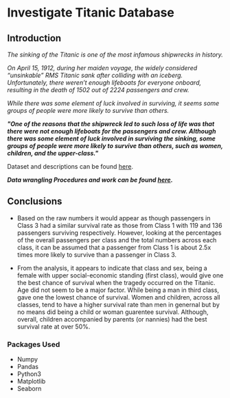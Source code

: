 # Investigate Titanic Database

## Introduction

*The sinking of the Titanic is one of the most infamous shipwrecks in history.*

*On April 15, 1912, during her maiden voyage, the widely considered “unsinkable” RMS Titanic sank after colliding with an iceberg.* 
*Unfortunately, there weren’t enough lifeboats for everyone onboard, resulting in the death of 1502 out of 2224 passengers and crew.*

*While there was some element of luck involved in surviving, it seems some groups of people were more likely to survive than others.*

***"One of the reasons that the shipwreck led to such loss of life was that there were not enough lifeboats for the passengers and crew. Although there was some element of luck involved in surviving the sinking, some groups of people were more likely to survive than others, such as women, children, and the upper-class."***

Dataset and descriptions can be found [here](https://www.kaggle.com/c/titanic/data).


***Data wrangling Procedures and work can be found [here](file:///D:/Github/Investigate-Dataset/Exploratory%20Analysis/Titanic%20Dataset/TitanicData.html).***

## Conclusions

- Based on the raw numbers it would appear as though passengers in Class 3 had a similar survival rate as those from Class 1 with 119 and 136 passengers surviving respectively. However, looking at the percentages of the overall passengers per class and the total numbers across each class, it can be assumed that a passenger from Class 1 is about 2.5x times more likely to survive than a passenger in Class 3.

- From the analysis, it appears to indicate that class and sex, being a female with upper social-economic standing (first class), would give one the best chance of survival when the tragedy occurred on the Titanic. Age did not seem to be a major factor. While being a man in third class, gave one the lowest chance of survival. Women and children, across all classes, tend to have a higher survival rate than men in genernal but by no means did being a child or woman guarentee survival. Although, overall, children accompanied by parents (or nannies) had the best survival rate at over 50%.

### Packages Used
- Numpy
- Pandas
- Python3
- Matplotlib
- Seaborn